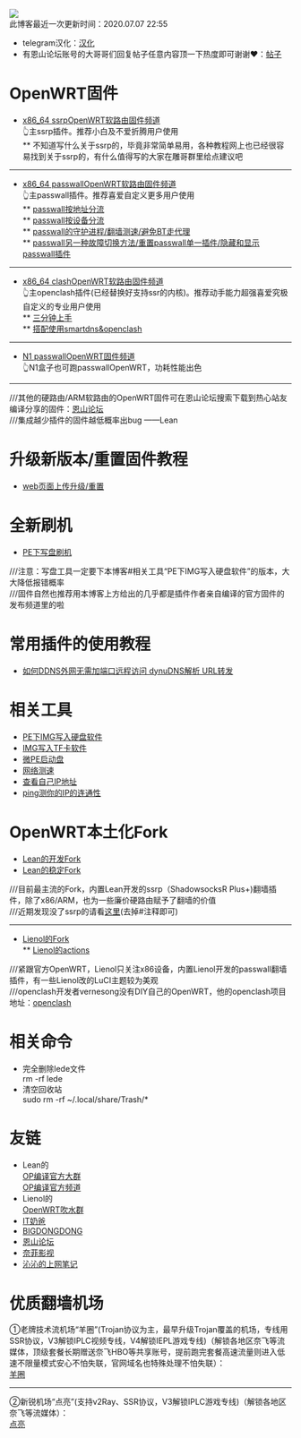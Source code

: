 ![](https://pic.downk.cc/item/5f03d97314195aa5945ae593.png)                     
此博客最近一次更新时间：2020.07.07 22:55               
* telegram汉化：[汉化](https://t.me/setlanguage/classic-zh)         
* 有恩山论坛账号的大哥哥们回复帖子任意内容顶一下热度即可谢谢❤️：[帖子](https://www.right.com.cn/forum/thread-4041413-1-1.html)                   

# OpenWRT固件               
* [x86_64 ssrpOpenWRT软路由固件频道](https://t.me/ssrpOpenWRT)           
👆主ssrp插件。推荐小白及不爱折腾用户使用            
  ** 不知道写什么关于ssrp的，毕竟非常简单易用，各种教程网上也已经很容易找到关于ssrp的，有什么值得写的大家在雕哥群里给点建议吧                           

----------------------------------------------------------------------------------
* [x86_64 passwallOpenWRT软路由固件频道](https://t.me/passwallOpenWRT233)          
👆主passwall插件。推荐喜爱自定义更多用户使用                  
  ** [passwall按地址分流](./passwall/fenliu.md)                 
  ** [passwall按设备分流](https://youtu.be/qkga9DN5H08)         
  ** [passwall的守护进程/翻墙测速/避免BT走代理](./passwall/ShouhuZhuanfa.md)                    
  ** [passwall另一种故障切换方法/重置passwall单一插件/隐藏和显示passwall插件](./passwall/QiehuanChongzhiYincang.md)                          
  
---------------------------------------------------------------------------------- 
* [x86_64 clashOpenWRT软路由固件频道](https://t.me/clashOpenWRT233)                 
👆主openclash插件(已经替换好支持ssr的内核)。推荐动手能力超强喜爱究极自定义的专业用户使用                                  
  ** [三分钟上手](https://youtu.be/6qqWEPK9ODs)             
  ** [搭配使用smartdns&openclash](https://youtu.be/xb-b2xS-tqw)                
  
----------------------------------------------------------------------------------
* [N1 passwallOpenWRT固件频道](https://t.me/n1passwall)                  
👆N1盒子也可跑passwallOpenWRT，功耗性能出色                    

----------------------------------------------------------------------------------
///其他的硬路由/ARM软路由的OpenWRT固件可在恩山论坛搜索下载到热心站友编译分享的固件：[恩山论坛](https://www.right.com.cn/forum/forum-72-1.html)             
///集成越少插件的固件越低概率出bug ——Lean                     

# 升级新版本/重置固件教程        
* [web页面上传升级/重置](./upgrade.md)               

# 全新刷机                  
* [PE下写盘刷机](https://youtu.be/50kjIPu3kDY)           

///注意：写盘工具一定要下本博客#相关工具“PE下IMG写入硬盘软件”的版本，大大降低报错概率               
///固件自然也推荐用本博客上方给出的几乎都是插件作者亲自编译的官方固件的发布频道里的啦                              

# 常用插件的使用教程             
* [如何DDNS外网无需加端口远程访问 dynuDNS解析 URL转发](https://youtu.be/c4HSZzTM7G0)                     

# 相关工具            
* [PE下IMG写入硬盘软件](https://github.com/OPisthebest/OP-is-the-best/releases)        
* [IMG写入TF卡软件](https://github.com/balena-io/etcher/releases)          
* [微PE启动盘](http://www.wepe.com.cn/download.html)           
* [网络测速](https://www.speedtest.net/)               
* [查看自己IP地址](https://ip.skk.moe/)               
* [ping测你的IP的连通性](http://ping.pe/)                         

# OpenWRT本土化Fork                
* [Lean的开发Fork](https://github.com/coolsnowwolf/lede)             
* [Lean的稳定Fork](https://github.com/coolsnowwolf/openwrt)            

///目前最主流的Fork，内置Lean开发的ssrp（ShadowsocksR Plus+)翻墙插件，除了x86/ARM，也为一些廉价硬路由赋予了翻墙的价值         
///近期发现没了ssrp的请看[这里](https://github.com/coolsnowwolf/lede/blob/master/feeds.conf.default)(去掉#注释即可)                  

------------------------------------------------------------------------------------------------------------------
* [Lienol的Fork](https://github.com/Lienol/openwrt)            
  ** [Lienol的actions](https://github.com/Lienol/openwrt-actions)                        

///紧跟官方OpenWRT，Lienol只关注x86设备，内置Lienol开发的passwall翻墙插件，有一些Lienol改的LuCI主题较为美观                 
///openclash开发者vernesong没有DIY自己的OpenWRT，他的openclash项目地址：[openclash](https://github.com/vernesong/OpenClash)                 

# 相关命令            
* 完全删除lede文件           
rm -rf lede                 
* 清空回收站          
sudo rm -rf ~/.local/share/Trash/*                           

# 友链              
* Lean的         
  [OP编译官方大群](https://t.me/joinchat/JhKgAA6Hx1uiihA7RaTW1w)                
  [OP编译官方频道](https://t.me/opbypd)         
* Lienol的                  
  [OpenWRT吹水群](https://t.me/openwrtcs)              
* [IT奶爸](https://www.youtube.com/c/IT%E5%A5%B6%E7%88%B8/videos)         
* [BIGDONGDONG](https://www.youtube.com/c/BIGdongdong/videos)            
* [恩山论坛](https://www.right.com.cn/forum/forum-72-1.html)             
* [奈菲影视](https://www.nfmovies.com/)        
* [沁沁的上网笔记](https://quickvideosharing.github.io/note/)                

# 优质翻墙机场                                    
①老牌技术流机场“羊圈”(Trojan协议为主，最早升级Trojan覆盖的机场，专线用SSR协议，V3解锁IPLC视频专线，V4解锁IEPL游戏专线)（解锁各地区奈飞等流媒体，顶级套餐长期赠送奈飞HBO等共享账号，提前跑完套餐高速流量则进入低速不限量模式安心不怕失联，官网域名也特殊处理不怕失联）：        
[羊圈](http://rakuten-co-jp.club/register?aff=qinqin)                

---------------------------------------------------------------------------------------------------------------
②新锐机场“点亮”(支持v2Ray、SSR协议，V3解锁IPLC游戏专线)（解锁各地区奈飞等流媒体）：                        
[点亮](http://lo-li.xyz/auth/register?code=DusH)                          














